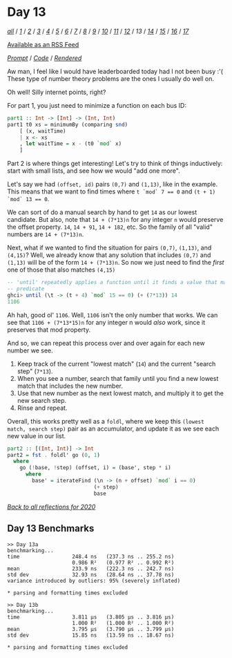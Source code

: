 Day 13
===

<!--
This section is generated and compiled by the build script at ./Build.hs from
the file `./reflections/day13.md`.  If you want to edit this, edit
that file instead!
-->

*[all][reflections]* / *[1][day01]* / *[2][day02]* / *[3][day03]* / *[4][day04]* / *[5][day05]* / *[6][day06]* / *[7][day07]* / *[8][day08]* / *[9][day09]* / *[10][day10]* / *[11][day11]* / *[12][day12]* / *13* / *[14][day14]* / *[15][day15]* / *[16][day16]* / *[17][day17]*

[reflections]: https://github.com/mstksg/advent-of-code-2020/blob/master/reflections.md
[day01]: https://github.com/mstksg/advent-of-code-2020/blob/master/reflections-out/day01.md
[day02]: https://github.com/mstksg/advent-of-code-2020/blob/master/reflections-out/day02.md
[day03]: https://github.com/mstksg/advent-of-code-2020/blob/master/reflections-out/day03.md
[day04]: https://github.com/mstksg/advent-of-code-2020/blob/master/reflections-out/day04.md
[day05]: https://github.com/mstksg/advent-of-code-2020/blob/master/reflections-out/day05.md
[day06]: https://github.com/mstksg/advent-of-code-2020/blob/master/reflections-out/day06.md
[day07]: https://github.com/mstksg/advent-of-code-2020/blob/master/reflections-out/day07.md
[day08]: https://github.com/mstksg/advent-of-code-2020/blob/master/reflections-out/day08.md
[day09]: https://github.com/mstksg/advent-of-code-2020/blob/master/reflections-out/day09.md
[day10]: https://github.com/mstksg/advent-of-code-2020/blob/master/reflections-out/day10.md
[day11]: https://github.com/mstksg/advent-of-code-2020/blob/master/reflections-out/day11.md
[day12]: https://github.com/mstksg/advent-of-code-2020/blob/master/reflections-out/day12.md
[day14]: https://github.com/mstksg/advent-of-code-2020/blob/master/reflections-out/day14.md
[day15]: https://github.com/mstksg/advent-of-code-2020/blob/master/reflections-out/day15.md
[day16]: https://github.com/mstksg/advent-of-code-2020/blob/master/reflections-out/day16.md
[day17]: https://github.com/mstksg/advent-of-code-2020/blob/master/reflections-out/day17.md

[Available as an RSS Feed][rss]

[rss]: http://feeds.feedburner.com/jle-advent-of-code-2020

*[Prompt][d13p]* / *[Code][d13g]* / *[Rendered][d13h]*

[d13p]: https://adventofcode.com/2020/day/13
[d13g]: https://github.com/mstksg/advent-of-code-2020/blob/master/src/AOC/Challenge/Day13.hs
[d13h]: https://mstksg.github.io/advent-of-code-2020/src/AOC.Challenge.Day13.html

Aw man, I feel like I would have leaderboarded today had I not been busy :'(
These type of number theory problems are the ones I usually do well on.

Oh well!  Silly internet points, right?

For part 1, you just need to minimize a function on each bus ID:

```haskell
part1 :: Int -> [Int] -> (Int, Int)
part1 t0 xs = minimumBy (comparing snd)
    [ (x, waitTime)
    | x <- xs
    , let waitTime = x - (t0 `mod` x)
    ]
```

Part 2 is where things get interesting!  Let's try to think of things
inductively: start with small lists, and see how we would "add one more".

Let's say we had `(offset, id)` pairs `(0,7)` and `(1,13)`, like in the
example.  This means that we want to find times where ``t `mod` 7 == 0`` and
``(t + 1) `mod` 13 == 0``.

We can sort of do a manual search by hand to get `14` as our lowest candidate.
But also, note that `14 + (7*13)n` for any integer `n` would preserve the offset
property.  `14`, `14 + 91`, `14 + 182`, etc.  So the family of all "valid"
numbers are `14 + (7*13)n`.

Next, what if we wanted to find the situation for pairs `(0,7)`, `(1,13)`, and
`(4,15)`?  Well, we already know that any solution that includes `(0,7)` and
`(1,13)` will be of the form `14 + (7*13)n`.  So now we just need to find the
*first* one of those that also matches `(4,15)`

```haskell
-- 'until' repeatedly applies a function until it finds a value that matches a
-- predicate
ghci> until (\t -> (t + 4) `mod` 15 == 0) (+ (7*13)) 14
1106
```

Ah hah, good ol' `1106`.  Well, `1106` isn't the only number that works.
We can see that `1106 + (7*13*15)n` for any integer n would *also* work, since
it preserves that mod property.

And so, we can repeat this process over and over again for each new number we
see.

1.  Keep track of the current "lowest match" (`14`) and the current "search
    step" (`7*13`).
2.  When you see a number, search that family until you find a new lowest match
    that includes the new number.
3.  Use that new number as the next lowest match, and multiply it to get the
    new search step.
4.  Rinse and repeat.

Overall, this works pretty well as a `foldl`, where we keep this `(lowest
match, search step)` pair as an accumulator, and update it as we see each new
value in our list.

```haskell
part2 :: [(Int, Int)] -> Int
part2 = fst . foldl' go (0, 1)
  where
    go (!base, !step) (offset, i) = (base', step * i)
      where
        base' = iterateFind (\n -> (n + offset) `mod` i == 0)
                            (+ step)
                            base
```


*[Back to all reflections for 2020][reflections]*

## Day 13 Benchmarks

```
>> Day 13a
benchmarking...
time                 248.4 ns   (237.3 ns .. 255.2 ns)
                     0.986 R²   (0.977 R² .. 0.992 R²)
mean                 233.9 ns   (222.3 ns .. 242.7 ns)
std dev              32.93 ns   (28.64 ns .. 37.78 ns)
variance introduced by outliers: 95% (severely inflated)

* parsing and formatting times excluded

>> Day 13b
benchmarking...
time                 3.811 μs   (3.805 μs .. 3.816 μs)
                     1.000 R²   (1.000 R² .. 1.000 R²)
mean                 3.795 μs   (3.790 μs .. 3.799 μs)
std dev              15.85 ns   (13.59 ns .. 18.67 ns)

* parsing and formatting times excluded
```

